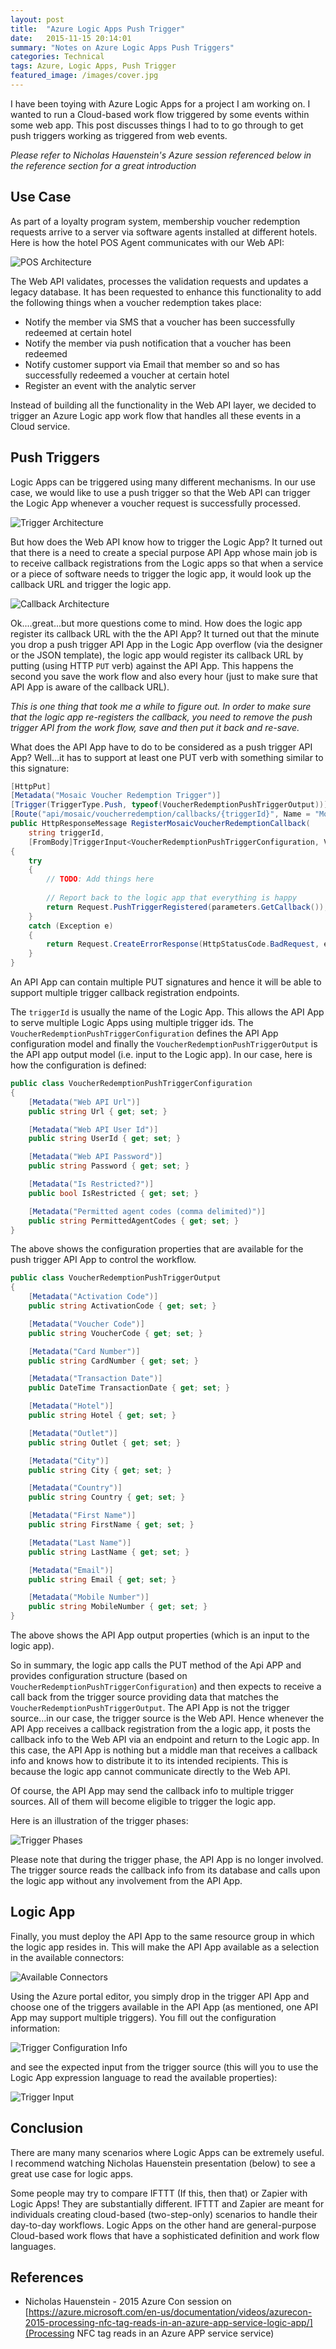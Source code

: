 ```yaml
---
layout: post
title:  "Azure Logic Apps Push Trigger"
date:   2015-11-15 20:14:01
summary: "Notes on Azure Logic Apps Push Triggers"
categories: Technical
tags: Azure, Logic Apps, Push Trigger
featured_image: /images/cover.jpg
---
```


I have been toying with Azure Logic Apps for a project I am working on. I wanted to run a Cloud-based work flow triggered by some events within some web app. This post discusses things I had to to go through to get push triggers working as triggered from web events.

_Please refer to Nicholas Hauenstein's Azure session referenced below in the reference section for a great introduction_

## Use Case

As part of a loyalty program system, membership voucher redemption requests arrive to a server via software agents installed at different hotels. Here is how the hotel POS Agent communicates with our Web API:

![POS Architecture](http://i.imgur.com/xquyGYG.png)

The Web API validates, processes the validation requests and updates a legacy database. It has been requested to enhance this functionality to add the following things when a voucher redemption takes place:

* Notify the member via SMS that a voucher has been successfully redeemed at certain hotel  
* Notify the member via push notification that a voucher has been redeemed
* Notify customer support via Email that member so and so has successfully redeemed a voucher at certain hotel  
* Register an event with the analytic server

Instead of building all the functionality in the Web API layer, we decided to trigger an Azure Logic app work flow that handles all these events in a Cloud service.
 
## Push Triggers

Logic Apps can be triggered using many different mechanisms. In our use case, we would like to use a push trigger so that the Web API can trigger the Logic App whenever a voucher request is successfully processed.

![Trigger Architecture](http://i.imgur.com/VzqsehB.png)

But how does the Web API know how to trigger the Logic App? It turned out that there is a need to create a special purpose API App whose main job is to receive callback registrations from the Logic apps so that when a service or a piece of software needs to trigger the logic app, it would look up the callback URL and trigger the logic app. 

![Callback Architecture](http://i.imgur.com/bu9XEze.png)

Ok....great...but more questions come to mind. How does the logic app register its callback URL with the the API App? It turned out that the minute you drop a push trigger API App in the Logic App overflow (via the designer or the JSON template), the logic app would register its callback URL by putting (using HTTP `PUT` verb) against the API App. This happens the second you save the work flow and also every hour (just to make sure that API App is aware of the callback URL).

_This is one thing that took me a while to figure out. In order to make sure that the logic app re-registers the callback, you need to remove the push trigger API from the work flow, save and then put it back and re-save._

What does the API App have to do to be considered as a push trigger API App? Well...it has to support at least one PUT verb with something similar to this signature:

```csharp
[HttpPut]
[Metadata("Mosaic Voucher Redemption Trigger")]
[Trigger(TriggerType.Push, typeof(VoucherRedemptionPushTriggerOutput))]
[Route("api/mosaic/voucherredemption/callbacks/{triggerId}", Name = "MosaicVoucherRedemptionTriggerCallback")]
public HttpResponseMessage RegisterMosaicVoucherRedemptionCallback(
    string triggerId,
    [FromBody]TriggerInput<VoucherRedemptionPushTriggerConfiguration, VoucherRedemptionPushTriggerOutput> parameters)
{
    try
    {
        // TODO: Add things here
        
        // Report back to the logic app that everything is happy
        return Request.PushTriggerRegistered(parameters.GetCallback());
    }
    catch (Exception e)
    {
        return Request.CreateErrorResponse(HttpStatusCode.BadRequest, e.Message);
    }
}
```

An API App can contain multiple PUT signatures and hence it will be able to support multiple trigger callback registration endpoints.
  
The `triggerId` is usually the name of the Logic App. This allows the API App to serve multiple Logic Apps using multiple trigger ids. The `VoucherRedemptionPushTriggerConfiguration` defines the API App configuration model and finally the `VoucherRedemptionPushTriggerOutput` is the API app output model (i.e. input to the Logic app). In our case, here is how the configuration is defined:

```csharp
public class VoucherRedemptionPushTriggerConfiguration
{
    [Metadata("Web API Url")]
    public string Url { get; set; }

    [Metadata("Web API User Id")]
    public string UserId { get; set; }

    [Metadata("Web API Password")]
    public string Password { get; set; }

    [Metadata("Is Restricted?")]
    public bool IsRestricted { get; set; }

    [Metadata("Permitted agent codes (comma delimited)")]
    public string PermittedAgentCodes { get; set; }
}
```    
The above shows the configuration properties that are available for the push trigger API App to control the workflow.

```csharp
public class VoucherRedemptionPushTriggerOutput
{
    [Metadata("Activation Code")]
    public string ActivationCode { get; set; }

    [Metadata("Voucher Code")]
    public string VoucherCode { get; set; }

    [Metadata("Card Number")]
    public string CardNumber { get; set; }

    [Metadata("Transaction Date")]
    public DateTime TransactionDate { get; set; }

    [Metadata("Hotel")]
    public string Hotel { get; set; }

    [Metadata("Outlet")]
    public string Outlet { get; set; }

    [Metadata("City")]
    public string City { get; set; }

    [Metadata("Country")]
    public string Country { get; set; }

    [Metadata("First Name")]
    public string FirstName { get; set; }

    [Metadata("Last Name")]
    public string LastName { get; set; }

    [Metadata("Email")]
    public string Email { get; set; }

    [Metadata("Mobile Number")]
    public string MobileNumber { get; set; }
}
```   
The above shows the API App output properties (which is an input to the logic app).

So in summary, the logic app calls the PUT method of the Api APP and provides configuration structure (based on `VoucherRedemptionPushTriggerConfiguration`) and then expects to receive a call back from the trigger source providing data that matches the `VoucherRedemptionPushTriggerOutput`. The API App is not the trigger source...in our case, the trigger source is the Web API. Hence whenever the API App receives a callback registration from the a logic app, it posts the callback info to the Web API via an endpoint and return to the Logic app. In this case, the API App is nothing but a middle man that receives a callback info and knows how to distribute it to its intended recipients. This is because the logic app cannot communicate directly to the Web API. 

Of course, the API App may send the callback info to multiple trigger sources. All of them will become eligible to trigger the logic app.

Here is an illustration of the trigger phases:

![Trigger Phases](http://i.imgur.com/TM0MHgZ.png) 

Please note that during the trigger phase, the API App is no longer involved. The trigger source reads the callback info from its database and calls upon the logic app  without any involvement from the API App.

## Logic App
 
Finally, you must deploy the API App to the same resource group in which the logic app resides in. This will make the API App available as a selection in the available connectors:

![Available Connectors](http://i.imgur.com/ufzzZQN.png)

Using the Azure portal editor, you simply drop in the trigger API App and choose one of the triggers available in the API App (as mentioned, one API App may support multiple triggers). You fill out the configuration information:

![Trigger Configuration Info](http://i.imgur.com/vP76X5O.png)

and see the expected input from the trigger source (this will you to use the Logic App expression language to read the available properties):

![Trigger Input](http://i.imgur.com/5ACczU2.png)  

## Conclusion

There are many many scenarios where Logic Apps can be extremely useful. I recommend watching Nicholas Hauenstein presentation (below) to see a great use case for logic apps.

Some people may try to compare IFTTT (If this, then that) or Zapier with Logic Apps! They are substantially different. IFTTT and Zapier are meant for individuals creating cloud-based (two-step-only) scenarios to handle their day-to-day workflows. Logic Apps on the other hand are general-purpose Cloud-based work flows that have a sophisticated definition and work flow languages.

## References

* Nicholas Hauenstein - 2015 Azure Con session on [https://azure.microsoft.com/en-us/documentation/videos/azurecon-2015-processing-nfc-tag-reads-in-an-azure-app-service-logic-app/](Processing NFC tag reads in an Azure APP service service)

